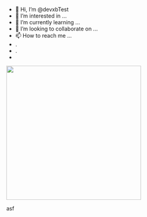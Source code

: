 - 👋 Hi, I’m @devxbTest
- 👀 I’m interested in ...
- 🌱 I’m currently learning ...
- 💞️ I’m looking to collaborate on ...
- 📫 How to reach me ...
- .
- .
- 

<a href = "https://api.gitofolio.com/portfolio/2452/2456"><img src = "https://api.gitofolio.com/portfoliocard/svg/2456?color=white" style="width:353px; height:auto; "/></a>

<!---
devxbTest/devxbTest is a ✨ special ✨ repository because its `README.md` (this file) appears on your GitHub profile.
You can click the Preview link to take a look at your changes.
--->
asf
